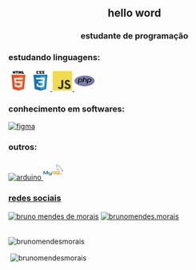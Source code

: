 <h2 align="center">hello word</h2>
<h3 align="center">estudante de programação</h3>

<p align="left">

</p>
<h3 align="left">estudando linguagens:</h3>
<p align="left"> 
  <img src="https://raw.githubusercontent.com/devicons/devicon/master/icons/html5/html5-original-wordmark.svg" alt="html5" width="40" height="40"/> </a> <a href="https://developer.mozilla.org/en-US/docs/Web/JavaScript" target="_blank" rel="noreferrer"> 
  <img src="https://raw.githubusercontent.com/devicons/devicon/master/icons/css3/css3-original-wordmark.svg" alt="css3" width="40" height="40"/> <a href="https://www.w3.org/html/" target="_blank" rel="noreferrer"> 
  <img src="https://raw.githubusercontent.com/devicons/devicon/master/icons/javascript/javascript-original.svg" alt="javascript" width="40" height="40"/>  </a> <a href="https://www.php.net" target="_blank" rel="noreferrer"> 
  <img src="https://raw.githubusercontent.com/devicons/devicon/master/icons/php/php-original.svg" alt="php" width="40" height="40"/> </a> </p>
<h3 align="left">conhecimento em softwares:</h3>
<p align="left">
    </a> <a href="https://www.figma.com/" target="_blank" rel="noreferrer"> <img src="https://www.vectorlogo.zone/logos/figma/figma-icon.svg" alt="figma" width="40" height="40"/> </a>
<h3 align="left">outros:</h3>
<p align="left">
 <a href="https://www.arduino.cc/" target="_blank" rel="noreferrer"> <img src="https://cdn.worldvectorlogo.com/logos/arduino-1.svg" alt="arduino" width="40" height="40"/> </a> <a href="https://www.w3schools.com/css/" target="_blank" rel="noreferrer">
</a> <a href="https://www.mysql.com/" target="_blank" rel="noreferrer"> <img src="https://raw.githubusercontent.com/devicons/devicon/master/icons/mysql/mysql-original-wordmark.svg" alt="mysql" width="40" height="40"/>
  <h3 align="left">redes sociais</h3>
<a href="https://linkedin.com/in/bruno mendes de morais" target="blank"><img align="center" src="https://raw.githubusercontent.com/rahuldkjain/github-profile-readme-generator/master/src/images/icons/Social/linked-in-alt.svg" alt="bruno mendes de morais" height="30" width="40" /></a>
<a href="https://instagram.com/brunomendes.morais" target="blank"><img align="center" src="https://raw.githubusercontent.com/rahuldkjain/github-profile-readme-generator/master/src/images/icons/Social/instagram.svg" alt="brunomendes.morais" height="30" width="40" /></a>
<br>
<br>
  
<p><img align="center" src="https://github-readme-streak-stats.herokuapp.com/?user=brunomendesdemorais&" alt="brunomendesmorais" /></p>
<p>&nbsp;<img align="center" src="https://github-readme-stats.vercel.app/api?username=brunomendesmorais&show_icons=true&locale=en" alt="brunomendesmorais" /></p>

